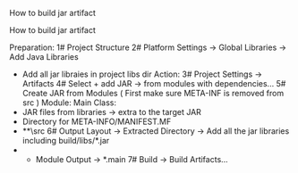 How to build jar artifact

How to build jar artifact

Preparation:
1# Project Structure
2# Platform Settings -> Global Libraries -> Add Java Libraries
   * Add all jar libraies in project libs dir
Action:
3# Project Settings -> Artifacts
4# Select + add JAR -> from modules with dependencies...
5# Create JAR from Modules ( First make sure META-INF is removed from src )
   Module:
   Main Class:
   * JAR files from libraries -> extra to the target JAR
   * Directory for META-INFO/MANIFEST.MF
   * **\src
6# Output Layout -> Extracted Directory -> Add all the jar libraries including build/libs/*.jar
   * + Module Output  -> *.main
7# Build -> Build Artifacts...

